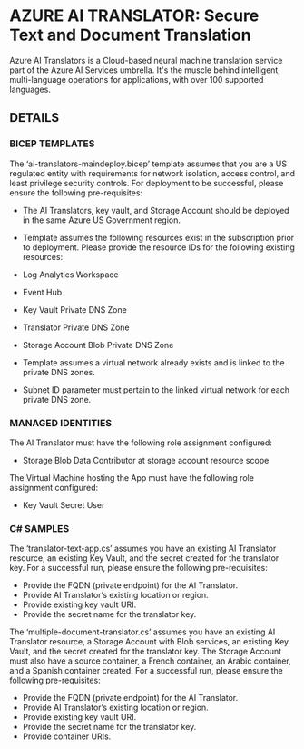 # AZURE AI TRANSLATOR: Secure Text and Document Translation 

Azure AI Translators is a Cloud-based neural machine translation service part of the Azure AI Services umbrella. 
It's the muscle behind intelligent, multi-language operations for applications, with over 100 supported languages.

## DETAILS

### BICEP TEMPLATES

The ‘ai-translators-maindeploy.bicep’ template assumes that you are a US regulated entity with requirements for network isolation, access control, and least privilege security controls. For deployment to be successful, please ensure the following pre-requisites:

  + The AI Translators, key vault, and Storage Account should be deployed in the same Azure US Government region.
  + Template assumes the following resources exist in the subscription prior to deployment. Please provide the resource IDs for the following existing resources:
  
  +	Log Analytics Workspace
  +	Event Hub
  +	Key Vault Private DNS Zone
  +	Translator Private DNS Zone
  +	Storage Account Blob Private DNS Zone
      
  +	Template assumes a virtual network already exists and is linked to the private DNS zones. 
  +	Subnet ID parameter must pertain to the linked virtual network for each private DNS zone. 
  
### MANAGED IDENTITIES
    
The AI Translator must have the following role assignment configured: 

  +	Storage Blob Data Contributor at storage account resource scope
  
The Virtual Machine hosting the App must have the following role assignment configured:

  +	Key Vault Secret User

### C# SAMPLES

The ‘translator-text-app.cs’ assumes you have an existing AI Translator resource, an existing Key Vault, and the secret created for the translator key. For a successful run, please ensure the following pre-requisites:

  +	Provide the FQDN (private endpoint) for the AI Translator.
  +	Provide AI Translator’s existing location or region. 
  +	Provide existing key vault URI.
  +	Provide the secret name for the translator key.

The ‘multiple-document-translator.cs’ assumes you have an existing AI Translator resource, a Storage Account with Blob services, an existing Key Vault, and the secret created for the translator key. The Storage Account must also have a source container, a French container, an Arabic container, and a Spanish container created. For a successful run, please ensure the following pre-requisites:

  +	Provide the FQDN (private endpoint) for the AI Translator.
  +	Provide AI Translator’s existing location or region. 
  +	Provide existing key vault URI.
  +	Provide the secret name for the translator key.
  +	Provide container URIs. 
